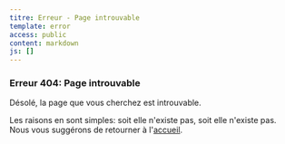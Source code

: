 ```yaml
---
titre: Erreur - Page introuvable
template: error
access: public
content: markdown
js: []
---
```


### Erreur 404: Page introuvable ###

Désolé, la page que vous cherchez est introuvable.

Les raisons en sont simples: soit elle n'existe pas, soit elle n'existe pas. Nous vous suggérons de retourner à l'[accueil](/ "retour").

